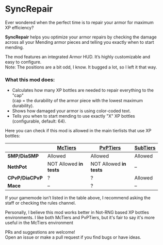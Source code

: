 # SyncRepair

Ever wondered when the perfect time is to repair your armor for maximum XP efficiency?

**SyncRepair** helps you optimize your armor repairs by checking the damage across all your Mending armor pieces and telling you exactly when to start mending.

The mod features an integrated Armor HUD. It’s highly customizable and easy to configure.  
Note: The positions are a bit odd, I know. It bugged a lot, so I left it that way.

### What this mod does:
- Calculates how many XP bottles are needed to repair everything to the "cap"  
  (cap = the durability of the armor piece with the lowest maximum durability).
- Shows how damaged your armor is using color-coded text.
- Tells you when to start mending to use exactly "X" XP bottles (configurable, default: 64).

Here you can check if this mod is allowed in the main tierlists that use XP bottles:

|                   | **[McTiers](https://mctiers.com/)** | **[PvPTiers](https://pvptiers.com/)** | **[SubTiers](https://subtiers.net/)** |
|-------------------|-------------|--------------|--------------|
| **SMP/DiaSMP**     | Allowed     | Allowed      | Allowed      |
| **NethPot**        | NOT Allowed **in tests** | NOT Allowed **in tests**            | –            |
| **CPvP/DiaCPvP**   | ?           | ?            | Allowed            |
| **Mace**           | –           | ?            | –            |

If your gamemode isn’t listed in the table above, I recommend asking the staff or checking the rules channel.

Personally, I believe this mod works better in Not-RNG based XP bottles environments. I like both McTiers and PvPTiers, but it's fair to say it's more useful in the McTiers environment

PRs and suggestions are welcome!  
Open an issue or make a pull request if you find bugs or have ideas.
